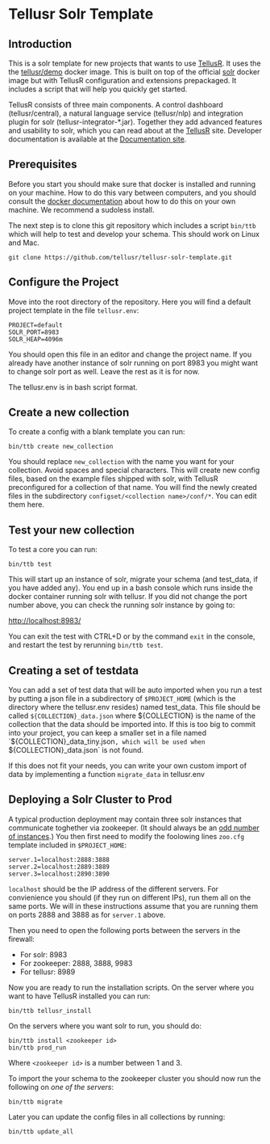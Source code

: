 # Tellusr Solr Template

## Introduction

This is a solr template for new projects that wants to use [TellusR](https://www.tellusr.com/). It uses the the [tellusr/demo](https://hub.docker.com/repository/docker/tellusr/demo) docker image. This is built on top of the official [solr](https://hub.docker.com/repository/docker/tellusr/demo) docker image but with TellusR configuration and extensions prepackaged. It includes a script that will help you quickly get started.

TellusR consists of three main components. A control dashboard (tellusr/central), a natural language service (tellusr/nlp) and integration plugin for solr (tellusr-integrator-*.jar). Together they add advanced features and usability to solr, which you can read about at the [TellusR](https://www.tellusr.com/) site. Developer documentation is available at the [Documentation site](http://docs.tellusr.com/).


## Prerequisites

Before you start you should make sure that docker is installed and running on your machine. How to do this vary between computers, and you should consult the [docker documentation](https://docs.docker.com/get-docker/) about how to do this on your own machine. We recommend a sudoless install.

The next step is to clone this git repository which includes a script `bin/ttb` which will help to test and develop your schema. This should work on Linux and Mac.

```
git clone https://github.com/tellusr/tellusr-solr-template.git
```


## Configure the Project

Move into the root directory of the repository. Here you will find a default project template in the file `tellusr.env`:

```
PROJECT=default
SOLR_PORT=8983
SOLR_HEAP=4096m
```

You should open this file in an editor and change the project name. If you already have another instance of solr running on port 8983 you might want to change solr port as well. Leave the rest as it is for now.

The tellusr.env is in bash script format.


## Create a new collection

To create a config with a blank template you can run:

`bin/ttb create new_collection`

You should replace `new_collection` with the name you want for your collection. Avoid spaces and special characters. This will create new config files, based on the example files shipped with solr, with TellusR preconfigured for a collection of that name. You will find the newly created files in the subdirectory `configset/<collection name>/conf/*`. You can edit them here.


## Test your new collection

To test a core you can run:

```bin/ttb test```

This will start up an instance of solr, migrate your schema (and test_data, if you have added any). You end up in a bash console which runs inside the docker container running solr with tellusr. If you did not change the port number above, you can check the running solr instance by going to:

[http://localhost:8983/](http://localhost:8983/)

You can exit the test with CTRL+D or by the command `exit` in the console, and restart the test by rerunning `bin/ttb test`.

## Creating a set of testdata

You can add a set of test data that will be auto imported when you run a test by putting a json file in a subdirectory of `$PROJECT_HOME` (which is the directory where the tellusr.env resides) named test_data. This file should be called `${COLLECTION}_data.json` where ${COLLECTION} is the name of the collection that the data should be imported into. If this is too big to commit into your project, you can keep a smaller set in a file named `${COLLECTION}_data_tiny.json`, which will be used when `${COLLECTION}_data.json` is not found.

If this does not fit your needs, you can write your own custom import of data by implementing a function `migrate_data` in tellusr.env


## Deploying a Solr Cluster to Prod

A typical production deployment may contain three solr instances that communicate toghether via zookeeper. (It should always be an [odd number of instances](https://solr.apache.org/guide/8_8/setting-up-an-external-zookeeper-ensemble.html).) You then first need to modify the foolowing lines `zoo.cfg` template included in `$PROJECT_HOME`:

```
server.1=localhost:2888:3888
server.2=localhost:2889:3889
server.3=localhost:2890:3890
```

`localhost` should be the IP address of the different servers. For convienience you should (if they run on different IPs), run them all on the same ports. We will in these instructions assume that you are running them on ports 2888 and 3888 as for `server.1` above.

Then you need to open the following ports between the servers in the firewall:

 * For solr: 8983
 * For zookeeper: 2888, 3888, 9983
 * For tellusr: 8989

Now you are ready to run the installation scripts. On the server where you want to have TellusR installed you can run:

```
bin/ttb tellusr_install
```

On the servers where you want solr to run, you should do:

```
bin/ttb install <zookeeper id>
bin/ttb prod_run
```

Where `<zookeeper id>` is a number between 1 and 3.

To import the your schema to the zookeeper cluster you should now run the following on *one of the servers*:

```
bin/ttb migrate
```

Later you can update the config files in all collections by running:

```
bin/ttb update_all
```
